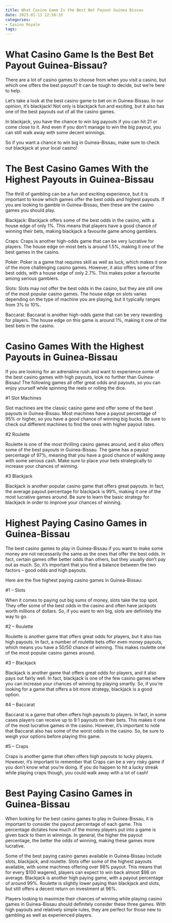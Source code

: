 ```yaml
---
title: What Casino Game Is the Best Bet Payout Guinea Bissau
date: 2023-01-11 22:58:33
categories:
- Casino Royale
tags:
---
```



#  What Casino Game Is the Best Bet Payout Guinea-Bissau?

There are a lot of casino games to choose from when you visit a casino, but which one offers the best payout? It can be tough to decide, but we’re here to help.

Let’s take a look at the best casino game to bet on in Guinea-Bissau. In our opinion, it’s blackjack! Not only is blackjack fun and exciting, but it also has one of the best payouts out of all the casino games.

In blackjack, you have the chance to win big payouts if you can hit 21 or come close to it. And even if you don’t manage to win the big payout, you can still walk away with some decent winnings.

So if you want a chance to win big in Guinea-Bissau, make sure to check out blackjack at your local casino!

#  The Best Casino Games With the Highest Payouts in Guinea-Bissau

The thrill of gambling can be a fun and exciting experience, but it is important to know which games offer the best odds and highest payouts. If you are looking to gamble in Guinea-Bissau, then these are the casino games you should play.

Blackjack: Blackjack offers some of the best odds in the casino, with a house edge of only 1%. This means that players have a good chance of winning their bets, making blackjack a favourite game among gamblers.

Craps: Craps is another high-odds game that can be very lucrative for players. The house edge on most bets is around 1.5%, making it one of the best games in the casino.

Poker: Poker is a game that requires skill as well as luck, which makes it one of the more challenging casino games. However, it also offers some of the best odds, with a house edge of only 2.7%. This makes poker a favourite among serious gamblers.

Slots: Slots may not offer the best odds in the casino, but they are still one of the most popular casino games. The house edge on slots varies depending on the type of machine you are playing, but it typically ranges from 3% to 10%.

Baccarat: Baccarat is another high-odds game that can be very rewarding for players. The house edge on this game is around 1%, making it one of the best bets in the casino.

#  Casino Games With the Highest Payouts in Guinea-Bissau

If you are looking for an adrenaline rush and want to experience some of the best casino games with high payouts, look no further than Guinea-Bissau! The following games all offer great odds and payouts, so you can enjoy yourself while spinning the reels or rolling the dice.

#1 Slot Machines

Slot machines are the classic casino game and offer some of the best payouts in Guinea-Bissau. Most machines have a payout percentage of 95% or higher, so you have a good chance of winning big bucks. Be sure to check out different machines to find the ones with higher payout rates.

#2 Roulette

Roulette is one of the most thrilling casino games around, and it also offers some of the best payouts in Guinea-Bissau. The game has a payout percentage of 97%, meaning that you have a good chance of walking away with some serious cash. Make sure to place your bets strategically to increase your chances of winning.

#3 Blackjack

Blackjack is another popular casino game that offers great payouts. In fact, the average payout percentage for blackjack is 99%, making it one of the most lucrative games around. Be sure to learn the basic strategy for blackjack in order to improve your chances of winning.

#  Highest Paying Casino Games in Guinea-Bissau

The best casino games to play in Guinea-Bissau if you want to make some money are not necessarily the same as the ones that offer the best odds. In fact, certain games offer better odds than others, but they usually don’t pay out as much. So, it’s important that you find a balance between the two factors – good odds and high payouts.

Here are the five highest paying casino games in Guinea-Bissau:

#1 – Slots

When it comes to paying out big sums of money, slots take the top spot. They offer some of the best odds in the casino and often have jackpots worth millions of dollars. So, if you want to win big, slots are definitely the way to go.

#2 – Roulette

Roulette is another game that offers great odds for players, but it also has high payouts. In fact, a number of roulette bets offer even money payouts, which means you have a 50/50 chance of winning. This makes roulette one of the most popular casino games around.

#3 – Blackjack

Blackjack is another game that offers great odds for players, and it also pays out fairly well. In fact, blackjack is one of the few casino games where you can increase your chances of winning by playing smartly. So, if you’re looking for a game that offers a bit more strategy, blackjack is a good option.

#4 – Baccarat

Baccarat is a game that often offers high payouts to players. In fact, in some cases players can receive up to 9:1 payouts on their bets. This makes it one of the most lucrative games in the casino. However, it’s important to note that Baccarat also has some of the worst odds in the casino. So, be sure to weigh your options before playing this game.

#5 – Craps

Craps is another game that often offers high payouts to lucky players. However, it’s important to remember that Craps can be a very risky game if you don’t know what you’re doing. If you do happen to hit a lucky streak while playing craps though, you could walk away with a lot of cash!

#  Best Paying Casino Games in Guinea-Bissau

When looking for the best casino games to play in Guinea-Bissau, it is important to consider the payout percentage of each game. This percentage dictates how much of the money players put into a game is given back to them in winnings. In general, the higher the payout percentage, the better the odds of winning, making these games more lucrative.

Some of the best paying casino games available in Guinea-Bissau include slots, blackjack, and roulette. Slots offer some of the highest payouts available, with some machines offering over 98% payout. This means that for every $100 wagered, players can expect to win back almost $98 on average. Blackjack is another high paying game, with a payout percentage of around 99%. Roulette is slightly lower paying than blackjack and slots, but still offers a decent return on investment at 96%.

Players looking to maximize their chances of winning while playing casino games in Guinea-Bissau should definitely consider these three games. With high payouts and relatively simple rules, they are perfect for those new to gambling as well as experienced players.